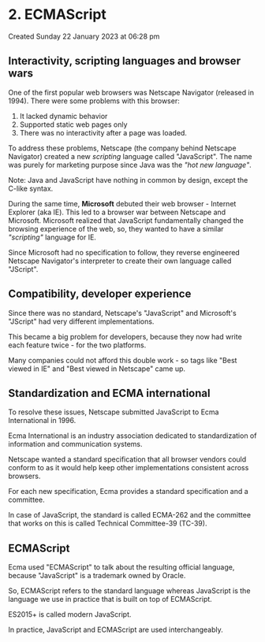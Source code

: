 # 2. ECMAScript
Created Sunday 22 January 2023 at 06:28 pm

## Interactivity, scripting languages and browser wars
One of the first popular web browsers was Netscape Navigator (released in 1994). There were some problems with this browser:
1. It lacked dynamic behavior
2. Supported static web pages only
3. There was no interactivity after a page was loaded.

To address these problems, Netscape (the company behind Netscape Navigator) created a new *scripting* language called "JavaScript". The name was purely for marketing purpose since Java was the *"hot new language"*.

Note: Java and JavaScript have nothing in common by design, except the C-like syntax.

During the same time, **Microsoft** debuted their web browser - Internet Explorer (aka IE). This led to a browser war between Netscape and Microsoft. Microsoft realized that JavaScript fundamentally changed the browsing experience of the web, so, they wanted to have a similar *"scripting"* language for IE.

Since Microsoft had no specification to follow, they reverse engineered Netscape Navigator's interpreter to create their own language called "JScript".


## Compatibility, developer experience
Since there was no standard, Netscape's "JavaScript" and Microsoft's "JScript" had very different implementations.

This became a big problem for developers, because they now had write each feature twice - for the two platforms. 

Many companies could not afford this double work - so tags like "Best viewed in IE" and "Best viewed in Netscape" came up.


## Standardization and ECMA international
To resolve these issues, Netscape submitted JavaScript to Ecma International in 1996.

Ecma International is an industry association dedicated to standardization of information and communication systems.

Netscape wanted a standard specification that all browser vendors could conform to as it would help keep other implementations consistent across browsers.

For each new specification, Ecma provides a standard specification and a committee.

In case of JavaScript, the standard is called ECMA-262 and the committee that works on this is called Technical Committee-39 (TC-39).

## ECMAScript
Ecma used "ECMAScript" to talk about the resulting official language, because "JavaScript" is a trademark owned by Oracle.

So, ECMAScript refers to the standard language whereas JavaScript is the language we use in practice that is built on top of ECMAScript.

ES2015+ is called modern JavaScript.

In practice, JavaScript and ECMAScript are used interchangeably.